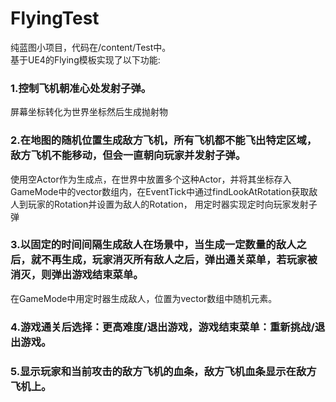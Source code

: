 # FlyingTest
纯蓝图小项目，代码在/content/Test中。  
基于UE4的Flying模板实现了以下功能:  
### 1.控制飞机朝准心处发射子弹。  
屏幕坐标转化为世界坐标然后生成抛射物
### 2.在地图的随机位置生成敌方飞机，所有飞机都不能飞出特定区域，敌方飞机不能移动，但会一直朝向玩家并发射子弹。  
使用空Actor作为生成点，在世界中放置多个这种Actor，并将其坐标存入GameMode中的vector数组内，在EventTick中通过findLookAtRotation获取敌人到玩家的Rotation并设置为敌人的Rotation，
用定时器实现定时向玩家发射子弹
### 3.以固定的时间间隔生成敌人在场景中，当生成一定数量的敌人之后，就不再生成，玩家消灭所有敌人之后，弹出通关菜单，若玩家被消灭，则弹出游戏结束菜单。  
在GameMode中用定时器生成敌人，位置为vector数组中随机元素。
### 4.游戏通关后选择：更高难度/退出游戏，游戏结束菜单：重新挑战/退出游戏。  
### 5.显示玩家和当前攻击的敌方飞机的血条，敌方飞机血条显示在敌方飞机上。 
